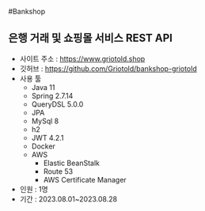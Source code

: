 #Bankshop
## 은행 거래 및 쇼핑몰 서비스 REST API
- 사이트 주소 : https://www.griotold.shop
- 깃허브 : https://github.com/Griotold/bankshop-griotold
- 사용 툴
  - Java 11
  - Spring 2.7.14
  - QueryDSL 5.0.0
  - JPA
  - MySql 8
  - h2
  - JWT 4.2.1
  - Docker
  - AWS
    - Elastic BeanStalk
    - Route 53
    - AWS Certificate Manager
- 인원 : 1명
- 기간 : 2023.08.01~2023.08.28
